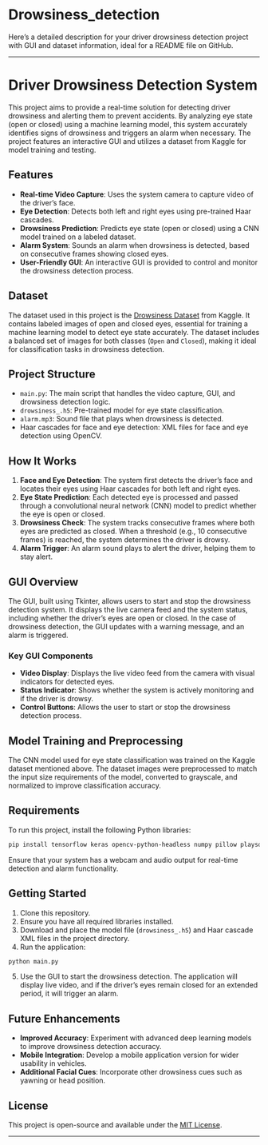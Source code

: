 # Drowsiness_detection

Here’s a detailed description for your driver drowsiness detection project with GUI and dataset information, ideal for a README file on GitHub.

---

# Driver Drowsiness Detection System

This project aims to provide a real-time solution for detecting driver drowsiness and alerting them to prevent accidents. By analyzing eye state (open or closed) using a machine learning model, this system accurately identifies signs of drowsiness and triggers an alarm when necessary. The project features an interactive GUI and utilizes a dataset from Kaggle for model training and testing.

## Features

- **Real-time Video Capture**: Uses the system camera to capture video of the driver’s face.
- **Eye Detection**: Detects both left and right eyes using pre-trained Haar cascades.
- **Drowsiness Prediction**: Predicts eye state (open or closed) using a CNN model trained on a labeled dataset.
- **Alarm System**: Sounds an alarm when drowsiness is detected, based on consecutive frames showing closed eyes.
- **User-Friendly GUI**: An interactive GUI is provided to control and monitor the drowsiness detection process.

## Dataset

The dataset used in this project is the [Drowsiness Dataset](https://www.kaggle.com/datasets/dheerajperumandla/drowsiness-dataset) from Kaggle. It contains labeled images of open and closed eyes, essential for training a machine learning model to detect eye state accurately. The dataset includes a balanced set of images for both classes (`Open` and `Closed`), making it ideal for classification tasks in drowsiness detection.

## Project Structure

- `main.py`: The main script that handles the video capture, GUI, and drowsiness detection logic.
- `drowsiness_.h5`: Pre-trained model for eye state classification.
- `alarm.mp3`: Sound file that plays when drowsiness is detected.
- Haar cascades for face and eye detection: XML files for face and eye detection using OpenCV.

## How It Works

1. **Face and Eye Detection**: The system first detects the driver’s face and locates their eyes using Haar cascades for both left and right eyes.
2. **Eye State Prediction**: Each detected eye is processed and passed through a convolutional neural network (CNN) model to predict whether the eye is open or closed.
3. **Drowsiness Check**: The system tracks consecutive frames where both eyes are predicted as closed. When a threshold (e.g., 10 consecutive frames) is reached, the system determines the driver is drowsy.
4. **Alarm Trigger**: An alarm sound plays to alert the driver, helping them to stay alert.

## GUI Overview

The GUI, built using Tkinter, allows users to start and stop the drowsiness detection system. It displays the live camera feed and the system status, including whether the driver’s eyes are open or closed. In the case of drowsiness detection, the GUI updates with a warning message, and an alarm is triggered.

### Key GUI Components

- **Video Display**: Displays the live video feed from the camera with visual indicators for detected eyes.
- **Status Indicator**: Shows whether the system is actively monitoring and if the driver is drowsy.
- **Control Buttons**: Allows the user to start or stop the drowsiness detection process.

## Model Training and Preprocessing

The CNN model used for eye state classification was trained on the Kaggle dataset mentioned above. The dataset images were preprocessed to match the input size requirements of the model, converted to grayscale, and normalized to improve classification accuracy.

## Requirements

To run this project, install the following Python libraries:

```bash
pip install tensorflow keras opencv-python-headless numpy pillow playsound
```

Ensure that your system has a webcam and audio output for real-time detection and alarm functionality.

## Getting Started

1. Clone this repository.
2. Ensure you have all required libraries installed.
3. Download and place the model file (`drowsiness_.h5`) and Haar cascade XML files in the project directory.
4. Run the application:

```bash
python main.py
```

5. Use the GUI to start the drowsiness detection. The application will display live video, and if the driver’s eyes remain closed for an extended period, it will trigger an alarm.

## Future Enhancements

- **Improved Accuracy**: Experiment with advanced deep learning models to improve drowsiness detection accuracy.
- **Mobile Integration**: Develop a mobile application version for wider usability in vehicles.
- **Additional Facial Cues**: Incorporate other drowsiness cues such as yawning or head position.

## License

This project is open-source and available under the [MIT License](LICENSE).

--- 
